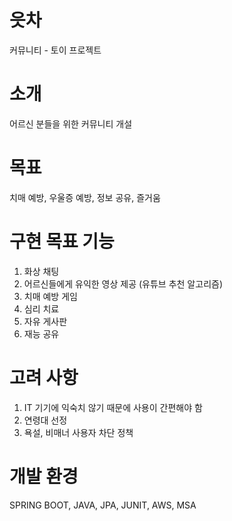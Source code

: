 # 읏차
커뮤니티 - 토이 프로젝트

# 소개 
어르신 분들을 위한 커뮤니티 개설 

# 목표
치매 예방, 우울증 예방, 정보 공유, 즐거움

# 구현 목표 기능 
1. 화상 채팅
2. 어르신들에게 유익한 영상 제공 (유튜브 추천 알고리즘) 
3. 치매 예방 게임
4. 심리 치료
5. 자유 게사판 
6. 재능 공유 

# 고려 사항
1. IT 기기에 익숙치 않기 때문에 사용이 간편해야 함
2. 연령대 선정
3. 욕설, 비매너 사용자 차단 정책 

# 개발 환경  
SPRING BOOT, JAVA, JPA, JUNIT, AWS, MSA 





